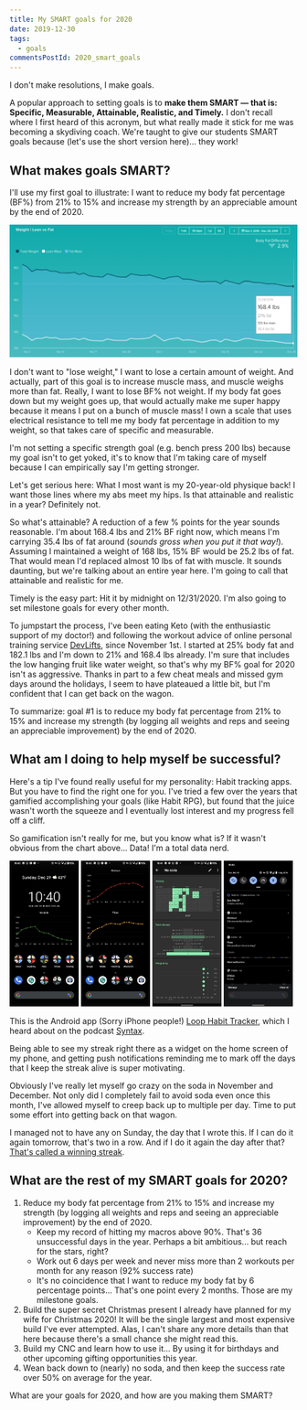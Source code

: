 ```yaml
---
title: My SMART goals for 2020
date: 2019-12-30
tags:
  - goals
commentsPostId: 2020_smart_goals
---
```


I don't make resolutions, I make goals.

A popular approach to setting goals is to **make them SMART &mdash; that is: Specific, Measurable, Attainable, Realistic, and Timely.** I don't recall where I first heard of this acronym, but what really made it stick for me was becoming a skydiving coach. We're taught to give our students SMART goals because (let's use the short version here)... they work!

## What makes goals SMART?

I'll use my first goal to illustrate: I want to reduce my body fat percentage (BF%) from 21% to 15% and increase my strength by an appreciable amount by the end of 2020.

![A chart showing my weight and body fat percentage over time, slowly trending down](/img/2019/eoy-bodyfat.png)

I don't want to "lose weight," I want to lose a certain amount of weight. And actually, part of this goal is to increase muscle mass, and muscle weighs more than fat. Really, I want to lose BF% not weight. If my body fat goes down but my weight goes up, that would actually make me super happy because it means I put on a bunch of muscle mass! I own a scale that uses electrical resistance to tell me my body fat percentage in addition to my weight, so that takes care of specific and measurable.

I'm not setting a specific strength goal (e.g. bench press 200 lbs) because my goal isn't to get yoked, it's to know that I'm taking care of myself because I can empirically say I'm getting stronger.

Let's get serious here: What I most want is my 20-year-old physique back! I want those lines where my abs meet my hips. Is that attainable and realistic in a year? Definitely not.

So what's attainable? A reduction of a few % points for the year sounds reasonable. I'm about 168.4 lbs and 21% BF right now, which means I'm carrying 35.4 lbs of fat around (_sounds gross when you put it that way!_). Assuming I maintained a weight of 168 lbs, 15% BF would be 25.2 lbs of fat. That would mean I'd replaced almost 10 lbs of fat with muscle. It sounds daunting, but we're talking about an entire year here. I'm going to call that attainable and realistic for me.

Timely is the easy part: Hit it by midnight on 12/31/2020. I'm also going to set milestone goals for every other month.

To jumpstart the process, I've been eating Keto (with the enthusiastic support of my doctor!) and following the workout advice of online personal training service [DevLifts](https://devlifts.io/), since November 1st. I started at 25% body fat and 182.1 lbs and I'm down to 21% and 168.4 lbs already. I'm sure that includes the low hanging fruit like water weight, so that's why my BF% goal for 2020 isn't as aggressive. Thanks in part to a few cheat meals and missed gym days around the holidays, I seem to have plateaued a little bit, but I'm confident that I can get back on the wagon.

To summarize: goal #1 is to reduce my body fat percentage from 21% to 15% and increase my strength (by logging all weights and reps and seeing an appreciable improvement) by the end of 2020.

## What am I doing to help myself be successful?

Here's a tip I've found really useful for my personality: Habit tracking apps. But you have to find the right one for you. I've tried a few over the years that gamified accomplishing your goals (like Habit RPG), but found that the juice wasn't worth the squeeze and I eventually lost interest and my progress fell off a cliff.

So gamification isn't really for me, but you know what is? If it wasn't obvious from the chart above... Data! I'm a total data nerd.

<a href="/img/2019/habits-1.png"><img src="/img/2019/habits-1.png" alt="screen shot of my phone showing " style="max-width: 24%" /></a> <a href="/img/2019/habits-2.png"><img src="/img/2019/habits-2.png" style="max-width: 24%" /></a> <a href="/img/2019/habits-3.png"><img src="/img/2019/habits-3.png" style="max-width: 24%" /></a> <a href="/img/2019/habits-4.png"><img src="/img/2019/habits-4.png" style="max-width: 24%" /></a>

This is the Android app (Sorry iPhone people!) [Loop Habit Tracker](https://play.google.com/store/apps/details?id=org.isoron.uhabits), which I heard about on the podcast [Syntax](https://syntax.fm/).

Being able to see my streak right there as a widget on the home screen of my phone, and getting push notifications reminding me to mark off the days that I keep the streak alive is super motivating.

Obviously I've really let myself go crazy on the soda in November and December. Not only did I completely fail to avoid soda even once this month, I've allowed myself to creep back up to multiple per day. Time to put some effort into getting back on that wagon.

I managed not to have any on Sunday, the day that I wrote this. If I can do it again tomorrow, that's two in a row. And if I do it again the day after that? [That's called a winning streak](https://www.youtube.com/watch?v=MLCLMEYp9s0).

## What are the rest of my SMART goals for 2020?

1. Reduce my body fat percentage from 21% to 15% and increase my strength (by logging all weights and reps and seeing an appreciable improvement) by the end of 2020.
   - Keep my record of hitting my macros above 90%. That's 36 unsuccessful days in the year. Perhaps a bit ambitious... but reach for the stars, right?
   - Work out 6 days per week and never miss more than 2 workouts per month for any reason (92% success rate)
   - It's no coincidence that I want to reduce my body fat by 6 percentage points... That's one point every 2 months. Those are my milestone goals.
1. Build the super secret Christmas present I already have planned for my wife for Christmas 2020! It will be the single largest and most expensive build I've ever attempted. Alas, I can't share any more details than that here because there's a small chance she might read this.
1. Build my CNC and learn how to use it... By using it for birthdays and other upcoming gifting opportunities this year.
1. Wean back down to (nearly) no soda, and then keep the success rate over 50% on average for the year.

What are your goals for 2020, and how are you making them SMART?

